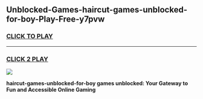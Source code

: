 
## Unblocked-Games-haircut-games-unblocked-for-boy-Play-Free-y7pvw
<h3>
<a href="https://premium76.site?title=haircut-games-unblocked-for-boy&ref=20A">CLICK TO PLAY</a></h3>
<hr>

<h3>
<a href="https://premium76.site?title=haircut-games-unblocked-for-boy&ref=20A">CLICK 2 PLAY</a>
  
</h3>

<a href="https://premium76.site?title=haircut-games-unblocked-for-boy&ref=20A"><img src="https://clearcache.store/games.png"></a>


**haircut-games-unblocked-for-boy games unblocked: Your Gateway to Fun and Accessible Online Gaming**
